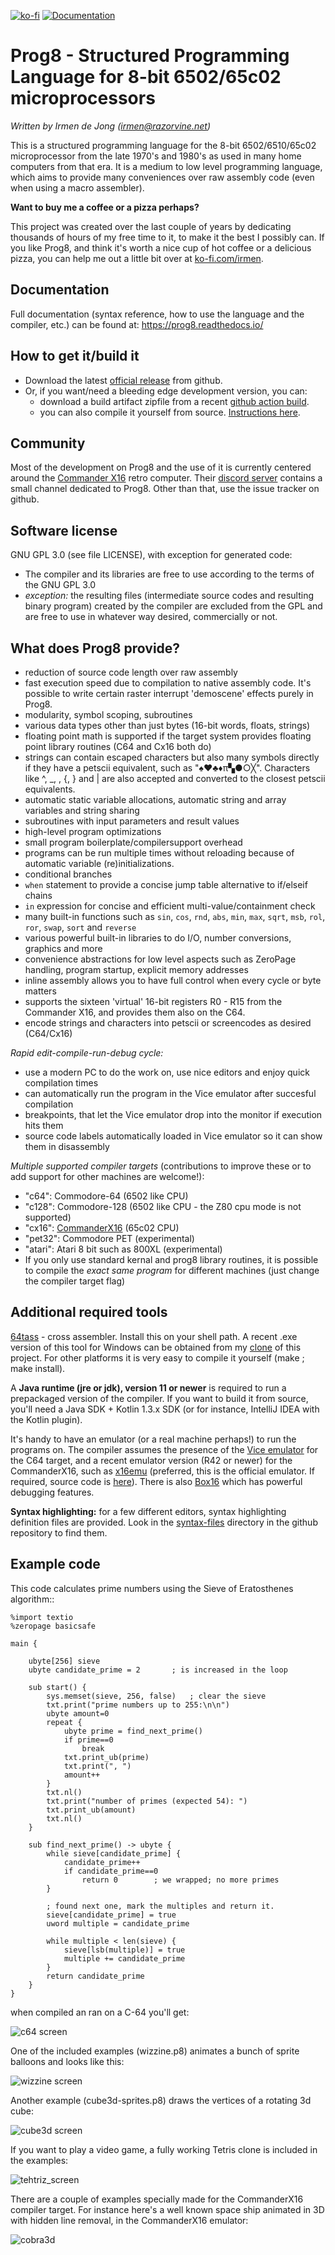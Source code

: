 [![ko-fi](https://ko-fi.com/img/githubbutton_sm.svg)](https://ko-fi.com/H2H6S0FFF)
[![Documentation](https://readthedocs.org/projects/prog8/badge/?version=latest)](https://prog8.readthedocs.io/)

Prog8 - Structured Programming Language for 8-bit 6502/65c02 microprocessors
============================================================================

*Written by Irmen de Jong (irmen@razorvine.net)*

This is a structured programming language for the 8-bit 6502/6510/65c02 microprocessor from the late 1970's and 1980's
as used in many home computers from that era. It is a medium to low level programming language,
which aims to provide many conveniences over raw assembly code (even when using a macro assembler).

**Want to buy me a coffee or a pizza perhaps?**

This project was created over the last couple of years by dedicating thousands of hours of my free time to it, to make it the best I possibly can.
If you like Prog8, and think it's worth a nice cup of hot coffee or a delicious pizza, 
you can help me out a little bit over at [ko-fi.com/irmen](https://ko-fi.com/irmen). 


Documentation
-------------
Full documentation (syntax reference, how to use the language and the compiler, etc.) can be found at:
https://prog8.readthedocs.io/

How to get it/build it
----------------------

- Download the latest [official release](https://github.com/irmen/prog8/releases) from github.
- Or, if you want/need a bleeding edge development version, you can:
  - download a build artifact zipfile from a recent [github action build](https://github.com/irmen/prog8/actions).
  - you can also compile it yourself from source. [Instructions here](https://prog8.readthedocs.io/en/latest/compiling.html).

Community
---------
Most of the development on Prog8 and the use of it is currently centered around 
the [Commander X16](https://www.commanderx16.com/) retro computer. Their [discord server](https://discord.gg/nS2PqEC) contains a small channel
dedicated to Prog8. Other than that, use the issue tracker on github.


Software license
----------------
GNU GPL 3.0 (see file LICENSE), with exception for generated code:

- The compiler and its libraries are free to use according to the terms of the GNU GPL 3.0
- *exception:* the resulting files (intermediate source codes and resulting binary program) created by the compiler
  are excluded from the GPL and are free to use in whatever way desired, commercially or not.


What does Prog8 provide?
------------------------

- reduction of source code length over raw assembly
- fast execution speed due to compilation to native assembly code. It's possible to write certain raster interrupt 'demoscene' effects purely in Prog8.
- modularity, symbol scoping, subroutines
- various data types other than just bytes (16-bit words, floats, strings)
- floating point math is supported if the target system provides floating point library routines (C64 and Cx16 both do)
- strings can contain escaped characters but also many symbols directly if they have a petscii equivalent, such as "♠♥♣♦π▚●○╳". Characters like ^, _, \, {, } and | are also accepted and converted to the closest petscii equivalents.
- automatic static variable allocations, automatic string and array variables and string sharing
- subroutines with input parameters and result values
- high-level program optimizations
- small program boilerplate/compilersupport overhead
- programs can be run multiple times without reloading because of automatic variable (re)initializations.
- conditional branches
- ``when`` statement to provide a concise jump table alternative to if/elseif chains
- ``in`` expression for concise and efficient multi-value/containment check 
- many built-in functions such as ``sin``, ``cos``, ``rnd``, ``abs``, ``min``, ``max``, ``sqrt``, ``msb``, ``rol``, ``ror``, ``swap``, ``sort`` and ``reverse``
- various powerful built-in libraries to do I/O, number conversions, graphics and more  
- convenience abstractions for low level aspects such as ZeroPage handling, program startup, explicit memory addresses
- inline assembly allows you to have full control when every cycle or byte matters
- supports the sixteen 'virtual' 16-bit registers R0 - R15 from the Commander X16, and provides them also on the C64.
- encode strings and characters into petscii or screencodes as desired (C64/Cx16)

*Rapid edit-compile-run-debug cycle:*

- use a modern PC to do the work on, use nice editors and enjoy quick compilation times
- can automatically run the program in the Vice emulator after succesful compilation
- breakpoints, that let the Vice emulator drop into the monitor if execution hits them
- source code labels automatically loaded in Vice emulator so it can show them in disassembly

*Multiple supported compiler targets* (contributions to improve these or to add support for other machines are welcome!):

- "c64": Commodore-64  (6502 like CPU)
- "c128": Commodore-128  (6502 like CPU - the Z80 cpu mode is not supported)
- "cx16": [CommanderX16](https://www.commanderx16.com)  (65c02 CPU)
- "pet32": Commodore PET (experimental)
- "atari": Atari 8 bit such as 800XL (experimental)
- If you only use standard kernal and prog8 library routines, it is possible to compile the *exact same program* for different machines (just change the compiler target flag)



Additional required tools
-------------------------

[64tass](https://sourceforge.net/projects/tass64/) - cross assembler. Install this on your shell path.
A recent .exe version of this tool for Windows can be obtained from my [clone](https://github.com/irmen/64tass/releases) of this project.
For other platforms it is very easy to compile it yourself (make ; make install).

A **Java runtime (jre or jdk), version 11 or newer**  is required to run a prepackaged version of the compiler.
If you want to build it from source, you'll need a Java SDK + Kotlin 1.3.x SDK (or for instance,
IntelliJ IDEA with the Kotlin plugin).

It's handy to have an emulator (or a real machine perhaps!) to run the programs on. The compiler assumes the presence
of the [Vice emulator](http://vice-emu.sourceforge.net/)  for the C64 target,
and a recent emulator version (R42 or newer) for the CommanderX16, such as [x16emu](https://cx16forum.com/forum/viewforum.php?f=30) 
(preferred, this is the official emulator. If required, source code is [here](https://github.com/X16Community/x16-emulator/)).
There is also [Box16](https://github.com/indigodarkwolf/box16) which has powerful debugging features.

**Syntax highlighting:** for a few different editors, syntax highlighting definition files are provided.
Look in the [syntax-files](https://github.com/irmen/prog8/tree/master/syntax-files) directory in the github repository to find them.


Example code
------------

This code calculates prime numbers using the Sieve of Eratosthenes algorithm::

    %import textio
    %zeropage basicsafe
    
    main {
    
        ubyte[256] sieve
        ubyte candidate_prime = 2       ; is increased in the loop
    
        sub start() {
            sys.memset(sieve, 256, false)   ; clear the sieve
            txt.print("prime numbers up to 255:\n\n")
            ubyte amount=0
            repeat {
                ubyte prime = find_next_prime()
                if prime==0
                    break
                txt.print_ub(prime)
                txt.print(", ")
                amount++
            }
            txt.nl()
            txt.print("number of primes (expected 54): ")
            txt.print_ub(amount)
            txt.nl()
        }
    
        sub find_next_prime() -> ubyte {
            while sieve[candidate_prime] {
                candidate_prime++
                if candidate_prime==0
                    return 0        ; we wrapped; no more primes
            }
    
            ; found next one, mark the multiples and return it.
            sieve[candidate_prime] = true
            uword multiple = candidate_prime
    
            while multiple < len(sieve) {
                sieve[lsb(multiple)] = true
                multiple += candidate_prime
            }
            return candidate_prime
        }
    }




when compiled an ran on a C-64 you'll get:

![c64 screen](docs/source/_static/primes_example.png)

One of the included examples (wizzine.p8) animates a bunch of sprite balloons and looks like this:

![wizzine screen](docs/source/_static/wizzine.png)

Another example (cube3d-sprites.p8) draws the vertices of a rotating 3d cube:

![cube3d screen](docs/source/_static/cube3d.png)

If you want to play a video game, a fully working Tetris clone is included in the examples:

![tehtriz_screen](docs/source/_static/tehtriz.png)

There are a couple of examples specially made for the CommanderX16 compiler target.
For instance here's a well known space ship animated in 3D with hidden line removal,
in the CommanderX16 emulator:

![cobra3d](docs/source/_static/cobra3d.png)
